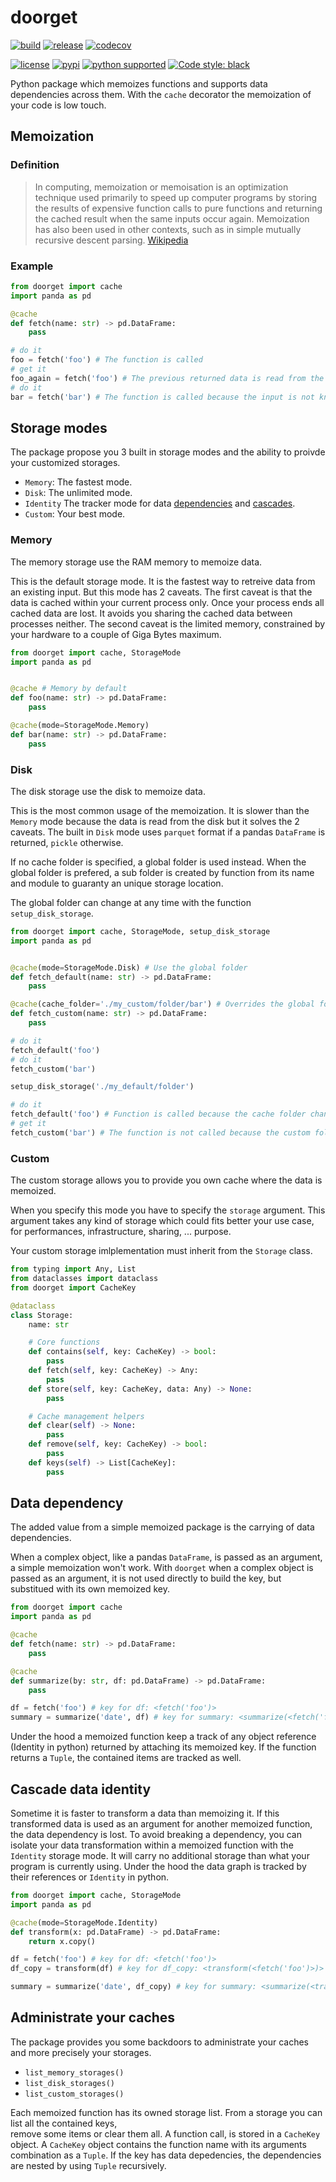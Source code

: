 # doorget

[![build](https://github.com/fdieulle/doorget/actions/workflows/build.yml/badge.svg)](https://github.com/fdieulle/doorget/actions/workflows/build.yml)
[![release](https://github.com/fdieulle/doorget/actions/workflows/release.yml/badge.svg)](https://github.com/fdieulle/doorget/actions/workflows/release.yml)
[![codecov](https://codecov.io/gh/fdieulle/doorget/graph/badge.svg?token=NQQ17SQUYK)](https://codecov.io/gh/fdieulle/doorget)

[![license](https://img.shields.io/badge/license-MIT-blue.svg?maxAge=3600)](./LICENSE) 
[![pypi](https://img.shields.io/pypi/v/doorget.svg)](https://pypi.org/project/doorget/)
[![python supported](https://img.shields.io/pypi/pyversions/doorget.svg)](https://pypi.org/project/doorget/)
[![Code style: black](https://img.shields.io/badge/code%20style-black-000000.svg)](https://github.com/psf/black)

Python package which memoizes functions and supports data dependencies across them.
With the `cache` decorator the memoization of your code is low touch.

## Memoization

### Definition

> In computing, memoization or memoisation is an optimization technique used primarily to speed up computer programs by storing the results of expensive function calls to pure functions and returning the cached result when the same inputs occur again. Memoization has also been used in other contexts, such as in simple mutually recursive descent parsing. [Wikipedia](https://en.wikipedia.org/wiki/Memoization) 

### Example

```python
from doorget import cache
import panda as pd

@cache
def fetch(name: str) -> pd.DataFrame:
    pass

# do it
foo = fetch('foo') # The function is called
# get it
foo_again = fetch('foo') # The previous returned data is read from the cache and the function is not called.
# do it
bar = fetch('bar') # The function is called because the input is not known yet
```

## Storage modes

The package propose you 3 built in storage modes and the ability to proivde your customized storages.

* `Memory`: The fastest mode.
* `Disk`: The unlimited mode.
* `Identity` The tracker mode for data [dependencies](#data_dependencies) and [cascades](#cascade_data_identity).
* `Custom`: Your best mode.

### Memory

The memory storage use the RAM memory to memoize data.

This is the default storage mode. It is the fastest way to retreive  data from an existing input. 
But this mode has 2 caveats. The first caveat is that the data is cached within your current process only. Once your process ends all cached data are lost. It avoids you sharing the cached data between processes neither. The second caveat is the limited memory, constrained by your hardware to a couple of Giga Bytes maximum.

```python
from doorget import cache, StorageMode
import panda as pd


@cache # Memory by default
def foo(name: str) -> pd.DataFrame:
    pass

@cache(mode=StorageMode.Memory)
def bar(name: str) -> pd.DataFrame:
    pass

```

### Disk

The disk storage use the disk to memoize data.

This is the most common usage of the memoization. It is slower than the `Memory` mode because the data is read from
the disk but it solves the 2 caveats. The built in `Disk` mode uses `parquet` format if a pandas `DataFrame`
is returned, `pickle` otherwise.

If no cache folder is specified, a global folder is used instead. When the global folder is prefered, a sub folder is created by function from its name and module to guaranty an unique storage location. 

The global folder can change at any time with the function `setup_disk_storage`.

```python
from doorget import cache, StorageMode, setup_disk_storage
import panda as pd


@cache(mode=StorageMode.Disk) # Use the global folder
def fetch_default(name: str) -> pd.DataFrame:
    pass

@cache(cache_folder='./my_custom/folder/bar') # Overrides the global folder
def fetch_custom(name: str) -> pd.DataFrame:
    pass

# do it
fetch_default('foo')
# do it
fetch_custom('bar')

setup_disk_storage('./my_default/folder')

# do it
fetch_default('foo') # Function is called because the cache folder changed
# get it
fetch_custom('bar') # The function is not called because the custom folder is unchanged
```

### Custom

The custom storage allows you to provide you own cache where the data is memoized.

When you specify this mode you have to specify the `storage` argument. This argument takes any kind of storage which could fits better your use case, for performances, infrastructure, sharing, ... purpose.

Your custom storage imlplementation must inherit from the `Storage` class.

```python
from typing import Any, List
from dataclasses import dataclass
from doorget import CacheKey

@dataclass
class Storage:
    name: str

    # Core functions
    def contains(self, key: CacheKey) -> bool:
        pass
    def fetch(self, key: CacheKey) -> Any:
        pass
    def store(self, key: CacheKey, data: Any) -> None:
        pass

    # Cache management helpers
    def clear(self) -> None:
        pass
    def remove(self, key: CacheKey) -> bool:
        pass
    def keys(self) -> List[CacheKey]:
        pass
```

## Data dependency

The added value from a simple memoized package is the carrying of data dependencies. 

When a complex object, like a pandas `DataFrame`, is passed as an argument, a simple memoization won't work.
With `doorget` when a complex object is passed as an argument, it is not used directly to build the key, but substitued with its own memoized key.

```python
from doorget import cache
import panda as pd

@cache
def fetch(name: str) -> pd.DataFrame:
    pass

@cache
def summarize(by: str, df: pd.DataFrame) -> pd.DataFrame:
    pass

df = fetch('foo') # key for df: <fetch('foo')>
summary = summarize('date', df) # key for summary: <summarize(<fetch('foo')>, 'daily')>

```

Under the hood a memoized function keep a track of any object reference (Identity in python) returned by attaching its 
memoized key. If the function returns a `Tuple`, the contained items are tracked as well.


## Cascade data identity

Sometime it is faster to transform a data than memoizing it. If this transformed data is used as an argument for another memoized function, the data dependency is lost. To avoid breaking a dependency, you can isolate your
data transformation within a memoized function with the `Identity` storage mode. It will carry no additional storage
than what your program is currently using. Under the hood the data graph is tracked by their references or `Identity`
in python.

```python
from doorget import cache, StorageMode
import panda as pd

@cache(mode=StorageMode.Identity)
def transform(x: pd.DataFrame) -> pd.DataFrame:
    return x.copy()

df = fetch('foo') # key for df: <fetch('foo')>
df_copy = transform(df) # key for df_copy: <transform(<fetch('foo')>)>

summary = summarize('date', df_copy) # key for summary: <summarize(<transform(<fetch('foo')>)>, 'daily')>
```

## Administrate your caches

The package provides you some backdoors to administrate your caches and more precisely your storages.

* `list_memory_storages()`
* `list_disk_storages()`
* `list_custom_storages()`

Each memoized function has its owned storage list. From a storage you can list all the contained keys,  
remove some items or clear them all. A function call, is stored in a `CacheKey` object. A `CacheKey` object 
contains the function name with its arguments combination as a `Tuple`. If the key has data depedencies, 
the dependencies are nested by using `Tuple` recursively.